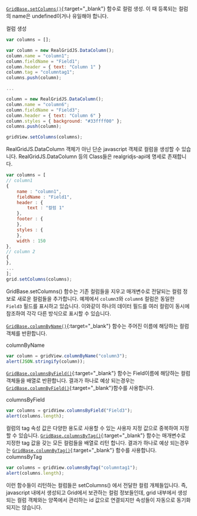 
[`GridBase.setColumns()`](http://help.realgrid.com/api/GridBase/setColumns/){:target="_blank"} 함수로 컬럼 생성. 이 때 등록되는 컬럼의 name은 undefined이거나 유일해야 합니다. 

<a class="btn primary small round lowercase" id="btnColumns">컬럼 생성</a>

```js
var columns = [];

var column = new RealGridJS.DataColumn();
column.name = "column1";
column.fieldName = "Field1";
column.header = { text: "Column 1" }
column.tag = "columntag1";
columns.push(column);

...

column = new RealGridJS.DataColumn();
column.name = "column6";
column.fieldName = "Field3";
column.header = { text: "Column 6" }
column.styles = { background: "#33ffff00" };
columns.push(column);

gridView.setColumns(columns);
```


RealGridJS.DataColumn 객체가 아닌 단순 javascript 객체로 컬럼을 생성할 수 있습니다. RealGridJS.DataColumn 등의 Class들은 realgridjs-api에 명세로 존재합니다.


```js
var columns = [
// column1
{
    name : "column1",
    fieldName : "Field1",
    header : {
        text : "컬럼 1"
    },
    footer : {
    },
    styles : {
    },
    width : 150
},
// column 2
{
},
...
];
grid.setColumns(columns);
```

GridBase.setColumns() 함수는 기존 컬럼들을 지우고 매개변수로 전달되는 컬럼 정보로 새로운 컬럼들을 추가합니다. 
예제에서 `column3`와 `column6` 컬럼은 동일한 `Field3` 필드를 표시하고 있습니다. 이와같이 하나의 데이터 필드를 여러 컬럼이 동시에 참조하여 각각 다른 방식으로 표시할 수 있습니다.


[`GridBase.columnByName()`](http://help.realgrid.com/api/GridBase/columnByName/){:target="_blank"} 함수는 주어진 이름에 해당하는 컬럼 객체를 반환합니다.

<a class="btn primary small round lowercase" id="btnColumnByName">columnByName</a>
```js
var column = gridView.columnByName("column3");
alert(JSON.stringify(column));
```

[`GridBase.columnsByField()`](http://help.realgrid.com/api/GridBase/columnsByField/){:target="_blank"} 함수는 Field이름에 해당하는 컬럼 객체들을 배열로 반환합니다. 
결과가 하나로 예상 되는경우는 [`GridBase.columnByField()`](http://help.realgrid.com/api/GridBase/columnByField/){:target="_blank"}함수를 사용합니다.

<a class="btn primary small round lowercase" id="btnColumnsByField">columnsByField</a>
```js
var columns = gridView.columnsByField("Field3");
alert(columns.length);
```

컬럼의 tag 속성 값은 다양한 용도로 사용할 수 있는 사용자 지정 값으로 중복하여 지정 할 수 있습니다. [`GridBase.columnsByTag()`](http://help.realgrid.com/api/GridBase/columnsByTag/){:target="_blank"} 함수는 매개변수로 지정한 tag 값을 갖는 모든 컬럼들을 배열로 리턴 합니다. 
결과가 하나로 예상 되는경우는 [`GridBase.columnByTag()`](http://help.realgrid.com/api/GridBase/columnByTag/){:target="_blank"} 함수를 사용합니다.
<a class="btn primary small round lowercase" id="btnColumnsByTag">columnsByTag</a>
```js
var columns = gridView.columnsByTag("columntag1");
alert(columns.length);
```

이런 함수들이 리턴하는 컬럼들은 setColumns() 에서 전달한 컬럼 개체들입니다. 즉, javascript 내에서 생성되고 Grid에서 보관하는 컬럼 정보들인데, grid 내부에서 생성되는 컬럼 객체와는 양쪽에서 관리하는 id 값으로 연결되지만 속성들이 자동으로 동기화 되지는 않습니다.

<script>

$('#btnColumns').click(function() {
    var columns = [];

    var column = new RealGridJS.DataColumn();
    column.name = "column1";
    column.fieldName = "Field1";
    column.header = { text: "Column 1" }
    column.tag = "columntag1";
    column.width = 90;
    columns.push(column);

    column = new RealGridJS.DataColumn();
    column.name = "column2";
    column.fieldName = "Field2";
    column.tag = "columntag1";
    column.header = { text: "Column 2" }
    column.width = 90;
    columns.push(column);

    column = new RealGridJS.DataColumn();
    column.name = "column3";
    column.fieldName = "Field3";
    column.header = { text: "Column 3" }
    column.width = 90;
    column.styles = { background: "#33ffff00" };
    columns.push(column);

    column = new RealGridJS.DataColumn();
    column.name = "column4";
    column.fieldName = "Field4";
    column.header = { text: "Column 4" }
    column.width = 90;
    columns.push(column);

    column = new RealGridJS.DataColumn();
    column.name = "column5";
    column.fieldName = "Field5";
    column.header = { text: "Column 5" }
    column.width = 90;
    columns.push(column);

    column = new RealGridJS.DataColumn();
    column.name = "column6";
    column.fieldName = "Field3";
    column.header = { text: "Column 6" }
    column.width = 90;
    column.styles = { background: "#33ffff00" };
    columns.push(column);

    gridView.setColumns(columns);
});
$('#btnColumnByName').click(function() {
    var column = gridView.columnByName("column3");
    alert(JSON.stringify(column));
});
$('#btnColumnsByField').click(function() {
    var columns = gridView.columnsByField("Field3");
    alert(columns.length);
});
$('#btnColumnsByTag').click(function() {
    var columns = gridView.columnsByTag("columntag1");
    alert(columns.length);
});
</script>